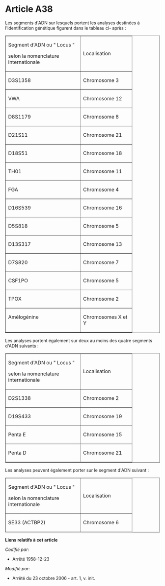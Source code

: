 # Article A38

Les segments d'ADN sur lesquels portent les analyses destinées à l'identification génétique figurent dans le tableau ci-
après : 

<table border="1" cellpadding="0" align="center" width="378" cellspacing="0">
  <tbody>
    <tr>
      <td width="227">

Segment d'ADN ou " Locus "

selon la nomenclature internationale

</td>
      <td width="151">

Localisation

</td>
    </tr>
    <tr>
      <td width="227" valign="top">

D3S1358

</td>
      <td width="151" valign="top">

Chromosome 3

</td>
    </tr>
    <tr>
      <td width="227" valign="top">

VWA

</td>
      <td width="151" valign="top">

Chromosome 12

</td>
    </tr>
    <tr>
      <td valign="top" width="227">

D8S1179

</td>
      <td width="151" valign="top">

Chromosome 8

</td>
    </tr>
    <tr>
      <td width="227" valign="top">

D21S11

</td>
      <td width="151" valign="top">

Chromosome 21

</td>
    </tr>
    <tr>
      <td valign="top" width="227">

D18S51

</td>
      <td width="151" valign="top">

Chromosome 18

</td>
    </tr>
    <tr>
      <td width="227" valign="top">

TH01

</td>
      <td valign="top" width="151">

Chromosome 11

</td>
    </tr>
    <tr>
      <td width="227" valign="top">

FGA 

</td>
      <td valign="top" width="151">

Chromosome 4

</td>
    </tr>
    <tr>
      <td valign="top" width="227">

D16S539

</td>
      <td width="151" valign="top">

Chromosome 16

</td>
    </tr>
    <tr>
      <td valign="top" width="227">

D5S818

</td>
      <td width="151" valign="top">

Chromosome 5

</td>
    </tr>
    <tr>
      <td valign="top" width="227">

D13S317

</td>
      <td width="151" valign="top">

Chromosome 13

</td>
    </tr>
    <tr>
      <td width="227" valign="top">

D7S820 

</td>
      <td width="151" valign="top">

Chromosome 7

</td>
    </tr>
    <tr>
      <td width="227" valign="top">

CSF1PO

</td>
      <td width="151" valign="top">

Chromosome 5

</td>
    </tr>
    <tr>
      <td valign="top" width="227">

TPOX

</td>
      <td valign="top" width="151">

Chromosome 2

</td>
    </tr>
    <tr>
      <td valign="top" width="227">

Amélogénine

</td>
      <td width="151" valign="top">

Chromosomes X et Y

</td>
    </tr>
  </tbody>
</table>

Les analyses portent également sur deux au moins des quatre segments d'ADN suivants :

<table cellpadding="0" cellspacing="0" width="378" align="center" border="1">
  <tbody>
    <tr>
      <td width="227">

Segment d'ADN ou " Locus "

selon la nomenclature internationale

</td>
      <td width="151">

Localisation

</td>
    </tr>
    <tr>
      <td width="227" valign="top">

D2S1338 

</td>
      <td width="151" valign="top">

Chromosome 2

</td>
    </tr>
    <tr>
      <td valign="top" width="227">

D19S433

</td>
      <td valign="top" width="151">

Chromosome 19

</td>
    </tr>
    <tr>
      <td width="227" valign="top">

Penta E

</td>
      <td width="151" valign="top">

Chromosome 15

</td>
    </tr>
    <tr>
      <td width="227" valign="top">

Penta D

</td>
      <td width="151" valign="top">

Chromosome 21

</td>
    </tr>
  </tbody>
</table>

Les analyses peuvent également porter sur le segment d'ADN suivant :

<table width="378" align="center" cellspacing="0" cellpadding="0" border="1">
  <tbody>
    <tr>
      <td width="227">

Segment d'ADN ou " Locus "

selon la nomenclature internationale

</td>
      <td width="151">

Localisation

</td>
    </tr>
    <tr>
      <td valign="top" width="227">

SE33 (ACTBP2)

</td>
      <td valign="top" width="151">

Chromosome 6

</td>
    </tr>
  </tbody>
</table>

**Liens relatifs à cet article**

_Codifié par_:

  - Arrêté 1958-12-23

_Modifié par_:

  - Arrêté du 23 octobre 2006 - art. 1, v. init.
